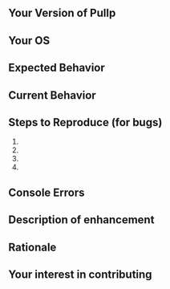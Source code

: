 <!--- Provide a general summary of the issue in the Title above -->

<!--- IF YOU ARE RAISING A BUG -->

## Your Version of Pullp
<!--- Tell us what version of Pullp you are using -->

## Your OS
<!--- Tell us what operating system you are using -->

## Expected Behavior
<!--- 
    If you're describing a bug, tell us what should happen.
    If you're suggesting a change/improvement, tell us how it should work. 
-->

## Current Behavior
<!--- 
    If describing a bug, tell us what happens instead of the expected behavior.
    If suggesting a change/improvement, explain the difference from current behavior. 
    Please provide screenshots for any visual issues!
-->

## Steps to Reproduce (for bugs)

1.
2.
3.
4.
 
## Console Errors
<!--- Open the console in the dev tools and paste any errors you find here -->


<!--- IF YOU ARE RAISING AN ENHANCEMENT -->

## Description of enhancement
<!--- Describe the feature you would like to be added or changed -->

## Rationale
<!--- How would this change help you as a user? -->

## Your interest in contributing
<!--- It's great you have an idea, tell us whether you would be interested in working on this enchancement yourself. -->